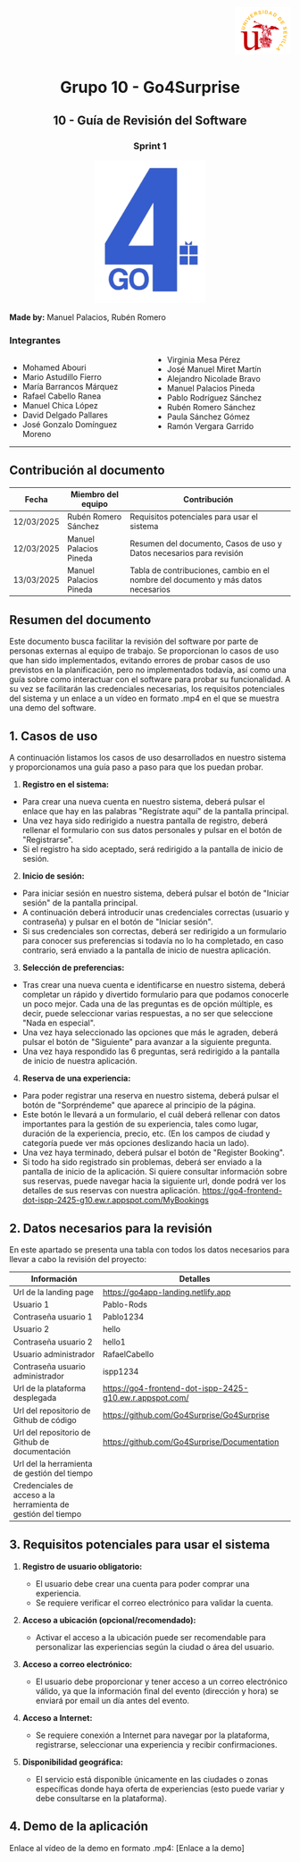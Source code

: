 
<div align="right">
    <img src="../logo_US.png" alt="Go4Surprise Logo" width="100">
</div>
<div align="center">

# Grupo 10 - Go4Surprise

## 10 - Guía de Revisión del Software

### Sprint 1

<img src="../logo_Go4Surprise.png" alt="Go4Surprise Logo" width="200">

</div>

**Made by:** Manuel Palacios, Rubén Romero

### Integrantes
<div style="columns: 2; -webkit-columns: 2; -moz-columns: 2;">

- Mohamed Abouri  
- Mario Astudillo Fierro  
- María Barrancos Márquez  
- Rafael Cabello Ranea  
- Manuel Chica López  
- David Delgado Pallares  
- José Gonzalo Domínguez Moreno  
- Virginia Mesa Pérez  
- José Manuel Miret Martín  
- Alejandro Nicolade Bravo  
- Manuel Palacios Pineda  
- Pablo Rodríguez Sánchez  
- Rubén Romero Sánchez  
- Paula Sánchez Gómez  
- Ramón Vergara Garrido  

</div>

---

## Contribución al documento

| Fecha | Miembro del equipo | Contribución |
| --- | --- | --- |
| 12/03/2025 | Rubén Romero Sánchez | Requisitos potenciales para usar el sistema |
| 12/03/2025  | Manuel Palacios Pineda | Resumen del documento, Casos de uso y Datos necesarios para revisión |
| 13/03/2025  | Manuel Palacios Pineda | Tabla de contribuciones, cambio en el nombre del documento y más datos necesarios |

## Resumen del documento

Este documento busca facilitar la revisión del software por parte de personas externas al equipo de trabajo. Se proporcionan lo casos de uso que han sido implementados, evitando errores de probar casos de uso previstos en la planificación, pero no implementados todavía, así como una guía sobre como interactuar con el software para probar su funcionalidad. A su vez se facilitarán las credenciales necesarias, los requisitos potenciales del sistema y un enlace a un vídeo en formato .mp4 en el que se muestra una demo del software.

## 1. Casos de uso
A continuación listamos los casos de uso desarrollados en nuestro sistema y proporcionamos una guía paso a paso para que los puedan probar.

1. **Registro en el sistema:**
- Para crear una nueva cuenta en nuestro sistema, deberá pulsar el enlace que hay en las palabras "Regístrate aquí" de la pantalla principal.
- Una vez haya sido redirigido a nuestra pantalla de registro, deberá rellenar el formulario con sus datos personales y pulsar en el botón de "Registrarse".
- Si el registro ha sido aceptado, será redirigido a la pantalla de inicio de sesión.

2. **Inicio de sesión:**
- Para iniciar sesión en nuestro sistema, deberá pulsar el botón de "Iniciar sesión" de la pantalla principal.
- A continuación deberá introducir unas credenciales correctas (usuario y contraseña) y pulsar en el botón de "Iniciar sesión".
- Si sus credenciales son correctas, deberá ser redirigido a un formulario para conocer sus preferencias si todavía no lo ha completado, en caso contrario, será enviado a la pantalla de inicio de nuestra aplicación.

3. **Selección de preferencias:**
- Tras crear una nueva cuenta e identificarse en nuestro sistema, deberá completar un rápido y divertido formulario para que podamos conocerle un poco mejor. Cada una de las preguntas es de opción múltiple, es decir, puede seleccionar varias respuestas, a no ser que seleccione "Nada en especial".
- Una vez haya seleccionado las opciones que más le agraden, deberá pulsar el botón de "Siguiente" para avanzar a la siguiente pregunta.
- Una vez haya respondido las 6 preguntas, será redirigido a la pantalla de inicio de nuestra aplicación.

4. **Reserva de una experiencia:**
- Para poder registrar una reserva en nuestro sistema, deberá pulsar el botón de "Sorpréndeme" que aparece al principio de la página.
- Este botón le llevará a un formulario, el cuál deberá rellenar con datos importantes para la gestión de su experiencia, tales como lugar, duración de la experiencia, precio, etc. (En los campos de ciudad y categoría puede ver más opciones deslizando hacia un lado).
- Una vez haya terminado, deberá pulsar el botón de "Register Booking".
- Si todo ha sido registrado sin problemas, deberá ser enviado a la pantalla de inicio de la aplicación. Si quiere consultar información sobre sus reservas, puede navegar hacia la siguiente url, donde podrá ver los detalles de sus reservas con nuestra aplicación. https://go4-frontend-dot-ispp-2425-g10.ew.r.appspot.com/MyBookings


## 2. Datos necesarios para la revisión
En este apartado se presenta una tabla con todos los datos necesarios para llevar a cabo la revisión del proyecto:

| Información | Detalles  |
| --- | --- |
| Url de la landing page | https://go4app-landing.netlify.app |
| Usuario 1  | Pablo-Rods |
| Contraseña usuario 1 | Pablo1234 |
| Usuario 2 | hello |
| Contraseña usuario 2 | hello1 |
| Usuario administrador | RafaelCabello |
| Contraseña usuario administrador | ispp1234 |
| Url de la plataforma desplegada  | https://go4-frontend-dot-ispp-2425-g10.ew.r.appspot.com/ |
| Url del repositorio de Github de código | https://github.com/Go4Surprise/Go4Surprise |
| Url del repositorio de Github de documentación  | https://github.com/Go4Surprise/Documentation |
| Url del la herramienta de gestión del tiempo |  |
| Credenciales de acceso a la herramienta de gestión del tiempo |  |


## 3. Requisitos potenciales para usar el sistema

1. **Registro de usuario obligatorio:**  
   - El usuario debe crear una cuenta para poder comprar una experiencia.  
   - Se requiere verificar el correo electrónico para validar la cuenta.  

2. **Acceso a ubicación (opcional/recomendado):**  
   - Activar el acceso a la ubicación puede ser recomendable para personalizar las experiencias según la ciudad o área del usuario.  


3. **Acceso a correo electrónico:**  
   - El usuario debe proporcionar y tener acceso a un correo electrónico válido, ya que la información final del evento (dirección y hora) se enviará por email un día antes del evento.  

4. **Acceso a Internet:**  
   - Se requiere conexión a Internet para navegar por la plataforma, registrarse, seleccionar una experiencia y recibir confirmaciones.  


5. **Disponibilidad geográfica:**  
   - El servicio está disponible únicamente en las ciudades o zonas específicas donde haya oferta de experiencias (esto puede variar y debe consultarse en la plataforma).  


## 4. Demo de la aplicación

Enlace al vídeo de la demo en formato .mp4: [Enlace a la demo]
